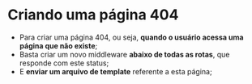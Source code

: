 # Criando uma página 404

- Para criar uma página 404, ou seja, **quando o usuário acessa uma página que não existe**;
- Basta criar um novo middleware **abaixo de todas as rotas**, que responde com este status;
- E **enviar um arquivo de template** referente a esta página;
